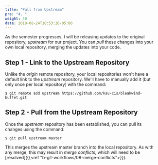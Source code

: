 ```yaml
---
title: "Pull from Upstream"
pre: "4. "
weight: 40
date: 2018-08-24T10:53:26-05:00
---
```


As the semester progresses, I will be releasing updates to the original repository, _upstream_ for our project.  You can _pull_ these changes into your own local repository, merging the updates into your code.

## Step 1 - Link to the Upstream Repository
Unlike the _origin_ remote repository, your local repositories won't have a default link to the _upstream_ repository.  We'll have to manually add it (but only once per local repository) with the command:

```
$ git remote add upstream https://github.com/ksu-cis/bleakwind-buffet.git
```

## Step 2 - Pull from the Upstream Repository
Once the _upstream_ repository has been established, you can pull its changes using the command:

```
$ git pull upstream master
```

This merges the upstream master branch into the local repository.  As with any merge, this may result in _merge conflicts_, which will need to be [resolved]({{<ref "b-git-workflows/08-merge-conflicts">}}).